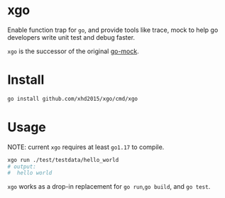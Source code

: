 # xgo
Enable function trap for `go`, and provide tools like trace, mock to help go developers write unit test and debug faster.

`xgo` is the successor of the original [go-mock](https://github.com/xhd2015/go-mock).

# Install
```sh
go install github.com/xhd2015/xgo/cmd/xgo
```

# Usage
NOTE: current `xgo` requires at least `go1.17` to compile.
```sh
xgo run ./test/testdata/hello_world
# output:
#  hello world
```

`xgo` works as a drop-in replacement for `go run`,`go build`, and `go test`.